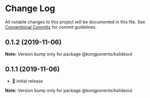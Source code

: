 # Change Log

All notable changes to this project will be documented in this file.
See [Conventional Commits](https://conventionalcommits.org) for commit guidelines.

## 0.1.2 (2019-11-06)

**Note:** Version bump only for package @kongponents/kslideout





## 0.1.1 (2019-11-06)

- :rocket: initial release

**Note:** Version bump only for package @kongponents/kslideout

